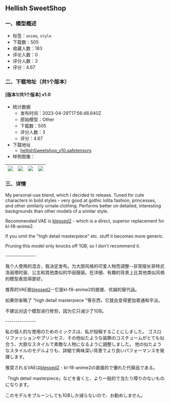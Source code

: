 ## Hellish SweetShop
### 一、模型概述

- 标签：`anime`, `style`
- 下载数：505
- 收藏人数：183
- 评论人数：0
- 评分人数：3
- 评分：4.67

### 二、下载地址（共1个版本）

#### [版本1/共1个版本] v1.0

- 统计数据
  - 发布时间：2023-04-29T17:56:48.640Z
  - 原始模型：Other
  - 下载数：505
  - 评分人数：3
  - 评分：4.67
- 下载地址
  - [hellishSweetshop_v10.safetensors](https://civitai.com/api/download/models/58274)
- 样例图像：

| <img src="https://image.civitai.com/xG1nkqKTMzGDvpLrqFT7WA/60f07599-3f9d-479f-defe-39cf6a8d8500/width=450/635044.jpeg" /> | <img src="https://image.civitai.com/xG1nkqKTMzGDvpLrqFT7WA/0ce4f1de-6e79-4e14-4bac-d542c1a2a300/width=450/634906.jpeg" /> | <img src="https://image.civitai.com/xG1nkqKTMzGDvpLrqFT7WA/503a006c-6a5f-42b7-c76a-7394140ebb00/width=450/633903.jpeg" /> | <img src="https://image.civitai.com/xG1nkqKTMzGDvpLrqFT7WA/63ca6499-4358-4a63-b938-1946685bf500/width=450/635077.jpeg" /> |
| ---- | ---- | ---- | ---- |


### 三、详情
<p>My personal-use blend, which I decided to release. Tuned for cute characters in bold styles - very good at gothic lolita fashion, princesses, and other similarly ornate clothing. Performs better on detailed, interesting backgrounds than other models of a similar style.</p><p>Recommended VAE is <a target="_blank" rel="ugc" href="https://huggingface.co/NoCrypt/blessed_vae">blessed2</a> - which is a direct, superior replacement for kl-f8-anime2.</p><p>If you omit the "high detail masterpiece" etc. stuff it becomes more generic.</p><p>Pruning this model only knocks off 1GB, so I don't recommend it.</p><p>---------------</p><p>我个人使用的混合，我决定发布。为大胆风格的可爱人物而调整--非常擅长哥特式洛丽塔时装、公主和其他类似的华丽服装。在详细、有趣的背景上比其他类似风格的模型表现得更好。</p><p>推荐的VAE是<a target="_blank" rel="ugc" href="https://huggingface.co/NoCrypt/blessed_vae">blessed2</a>--它是kl-f8-anime2的直接、优越的替代品。</p><p>如果你省略了 "high detail masterpiece "等东西，它就会变得更加普通和平淡。</p><p>不建议对这个模型进行修剪，因为它只减少了1GB。</p><p>---------------</p><p>私の個人的な使用のためのミックスは、私が投稿することにしました。 ゴスロリファッションやプリンセス、その他似たような装飾のコスチュームがとても似合う、大胆なスタイルで素敵な人物になるように調整しました。 他の似たようなスタイルのモデルよりも、詳細で興味深い背景でより良いパフォーマンスを発揮します。</p><p>推奨されるVAEは<a target="_blank" rel="ugc" href="https://huggingface.co/NoCrypt/blessed_vae">blessed2</a> - kl-f8-anime2の直接的で優れた代替品である。</p><p>「high detail masterpiece」などを省くと、より一般的で当たり障りのないものになります。</p><p>このモデルをプルーンしても1GBしか減らないので、お勧めしません。</p>